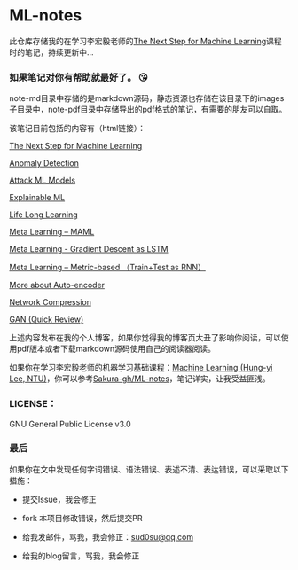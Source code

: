 # ML-notes

此仓库存储我的在学习李宏毅老师的[The Next Step for Machine Learning](https://youtube.com/playlist?list=PLJV_el3uVTsPy9oCRY30oBPNLCo89yu49)课程时的笔记，持续更新中...  

  

### **如果笔记对你有帮助就最好了。** 😘  

note-md目录中存储的是markdown源码，静态资源也存储在该目录下的images子目录中，note-pdf目录中存储导出的pdf格式的笔记，有需要的朋友可以自取。

该笔记目前包括的内容有（html链接）：

[The Next Step for Machine Learning](https://ch3nye.top/The-Next-Step-for-Machine-Learning/)

[Anomaly Detection](https://ch3nye.top/Anomaly-Detection/)

[Attack ML Models](https://ch3nye.top/Attack-and-Defense/)

[Explainable ML](https://ch3nye.top/Explainable-ML/)

[Life Long Learning](https://ch3nye.top/Life-Long-Learning/)

[Meta Learning – MAML](https://ch3nye.top/Meta-Learning-MAML/)

[Meta Learning - Gradient Descent as LSTM](https://ch3nye.top/Meta-Learning-Gradient-Descent-as-LSTM/)

[Meta Learning – Metric-based （Train+Test as RNN）](https://ch3nye.top/Meta-Learning-Metric-based/)

[More about Auto-encoder](https://ch3nye.top/More-about-Auto-Encoder/)

[Network Compression](https://ch3nye.top/Network-Compression/)

[GAN (Quick Review)](https://ch3nye.top/GAN(Quick-Review)/)



上述内容发布在我的个人博客，如果你觉得我的博客页太丑了影响你阅读，可以使用pdf版本或者下载markdown源码使用自己的阅读器阅读。

如果你在学习李宏毅老师的机器学习基础课程：[Machine Learning (Hung-yi Lee, NTU)](https://youtube.com/playlist?list=PLJV_el3uVTsPy9oCRY30oBPNLCo89yu49)，你可以参考[Sakura-gh/ML-notes](https://github.com/Sakura-gh/ML-notes)，笔记详实，让我受益匪浅。

  

### LICENSE：

GNU General Public License v3.0

  

### 最后

如果你在文中发现任何字词错误、语法错误、表述不清、表达错误，可以采取以下措施：

- 提交Issue，我会修正
- fork 本项目修改错误，然后提交PR
- 给我发邮件，骂我，我会修正：sud0su@qq.com

- 给我的blog留言，骂我，我会修正







